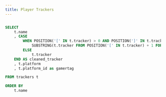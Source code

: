 ```yaml
---
title: Player Trackers
---
```


<LastRefreshed prefix="Data last updated"/>

```sql trackers

SELECT
    t.name
    , CASE 
        WHEN POSITION('[' IN t.tracker) > 0 AND POSITION(']' IN t.tracker) > 0 THEN 
            SUBSTRING(t.tracker FROM POSITION('[' IN t.tracker) + 1 FOR POSITION(']' IN t.tracker) - POSITION('[' IN t.tracker) - 1)
        ELSE 
            t.tracker 
    END AS cleaned_tracker
    , t.platform
    , t.platform_id as gamertag

FROM trackers t

ORDER BY
    t.name

```


<DataTable data={trackers} rows=20 rowShading=true search=true headerColor=#2a4b82 headerFontColor=white>
    <Column id=name />
    <Column id=cleaned_tracker contentType=link linkLabel=platform openInNewTab=true />
    <Column id=gamertag />
</DataTable>
